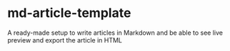 # md-article-template
A ready-made setup to write articles in Markdown and be able to see live preview and export the article in HTML
